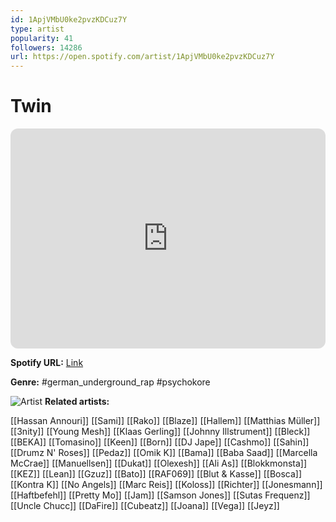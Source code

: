 ```yaml
---
id: 1ApjVMbU0ke2pvzKDCuz7Y
type: artist
popularity: 41
followers: 14286
url: https://open.spotify.com/artist/1ApjVMbU0ke2pvzKDCuz7Y
---
```

# Twin

<iframe style="border-radius:12px" src="https://open.spotify.com/embed/artist/1ApjVMbU0ke2pvzKDCuz7Y" width="100%" height="352" frameBorder="0" allowfullscreen="" allow="autoplay; clipboard-write; encrypted-media; fullscreen; picture-in-picture" loading="lazy"></iframe>

**Spotify URL:** [Link](https://open.spotify.com/artist/1ApjVMbU0ke2pvzKDCuz7Y)

**Genre:**  #german_underground_rap #psychokore

![Artist](https://i.scdn.co/image/ab6761610000e5eb703739095489a0894d59f65c)
**Related artists:**

[[Hassan Annouri]]
[[Sami]]
[[Rako]]
[[Blaze]]
[[Hallem]]
[[Matthias Müller]]
[[3nity]]
[[Young Mesh]]
[[Klaas Gerling]]
[[Johnny Illstrument]]
[[Bleck]]
[[BEKA]]
[[Tomasino]]
[[Keen]]
[[Born]]
[[DJ Jape]]
[[Cashmo]]
[[Sahin]]
[[Drumz N' Roses]]
[[Pedaz]]
[[Omik K]]
[[Bama]]
[[Baba Saad]]
[[Marcella McCrae]]
[[Manuellsen]]
[[Dukat]]
[[Olexesh]]
[[Ali As]]
[[Blokkmonsta]]
[[KEZ]]
[[Lean]]
[[Gzuz]]
[[Bato]]
[[RAF069]]
[[Blut & Kasse]]
[[Bosca]]
[[Kontra K]]
[[No Angels]]
[[Marc Reis]]
[[Koloss]]
[[Richter]]
[[Jonesmann]]
[[Haftbefehl]]
[[Pretty Mo]]
[[Jam]]
[[Samson Jones]]
[[Sutas Frequenz]]
[[Uncle Chucc]]
[[DaFire]]
[[Cubeatz]]
[[Joana]]
[[Vega]]
[[Jeyz]]
